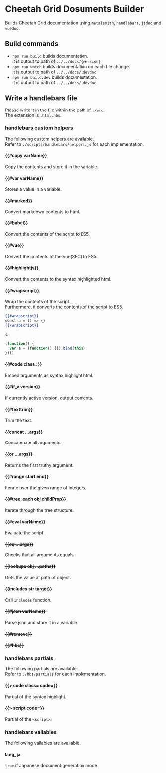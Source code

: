 # Cheetah Grid Dosuments Builder

Builds Cheetah Grid documentation using `metalsmith`, `handlebars`, `jsdoc` and `vuedoc`.

## Build commands

- `npm run build` builds documentation.  
    it is output to path of `../../docs/{version}`
- `npm run watch` builds documentation on each file change.  
    it is output to path of `../../docs/.devdoc`
- `npm run build:dev` builds documentation.  
    it is output to path of `../../docs/.devdoc`

## Write a handlebars file

Please write it in the file within the path of `./src`.  
The extension is `.html.hbs`.

### handlebars custom helpers

The following custom helpers are available.  
Refer to `./scripts/handlebars/helpers.js` for each implementation.

#### {{#copy varName}}

Copy the contents and store it in the variable.

#### {{#var varName}}

Stores a value in a variable.

#### {{#marked}}

Convert markdown contents to html.

#### {{#babel}}

Convert the contents of the script to ES5.

#### {{#vue}}

Convert the contents of the vue(SFC) to ES5.

#### {{#highlightjs}}

Convert the contents to the syntax highlighted html.

#### {{#wrapscript}}

Wrap the contents of the script.  
Furthermore, it converts the contents of the script to ES5.

```hbs
{{#wrapscript}}
const a = () => {}
{{/wrapscript}}
```

↓

```js
(function() {
  var a = (function() {}).bind(this)
})()
```

#### {{#code class=}}

Embed arguments as syntax highlight html.

#### {{#if_v version}}

If currently active version, output contents.

#### {{#texttrim}}

Trim the text.

#### {{concat ...args}}

Concatenate all arguments.

#### {{or ...args}}

Returns the first truthy argument.

#### {{#range start end}}

Iterate over the given range of integers.

#### {{#tree_each obj childProp}}

Iterate through the tree structure.

#### {{#eval varName}}

Evaluate the script.

#### ~~{{eq ...args}}~~

Checks that all arguments equals.

#### ~~{{lookups obj ...paths}}~~

Gets the value at path of object.

#### ~~{{includes str target}}~~

Call `includes` function.

#### ~~{{#json varName}}~~

Parse json and store it in a variable.

#### ~~{{#remove}}~~

#### ~~{{#hbs}}~~

### handlebars partials

The following partials are available.  
Refer to `./hbs/partials` for each implementation.

#### {{> code class= code=}}

Partial of the syntax highlight.

#### {{> script code=}}

Partial of the `<script>`.

### handlebars valiables

The following valiables are available.

#### lang_ja

`true` if Japanese document generation mode.
